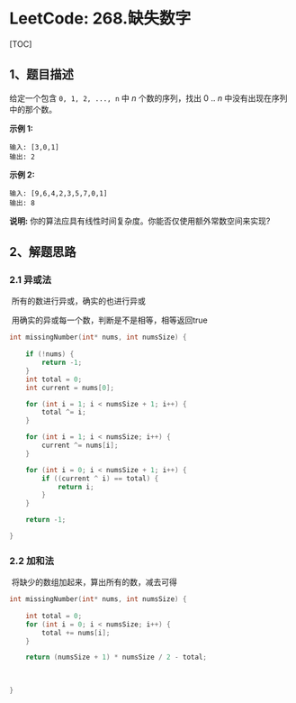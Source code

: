 # LeetCode: 268.缺失数字 

[TOC]

## 1、题目描述



给定一个包含 `0, 1, 2, ..., n` 中 *n* 个数的序列，找出 0 .. *n* 中没有出现在序列中的那个数。

**示例 1:**

```
输入: [3,0,1]
输出: 2
```

**示例 2:**

```
输入: [9,6,4,2,3,5,7,0,1]
输出: 8
```

**说明:**
你的算法应具有线性时间复杂度。你能否仅使用额外常数空间来实现?





## 2、解题思路

### 2.1 异或法

​	所有的数进行异或，确实的也进行异或

​	用确实的异或每一个数，判断是不是相等，相等返回true

```c
int missingNumber(int* nums, int numsSize) {
    
    if (!nums) {
        return -1;
    }
    int total = 0;
    int current = nums[0];

    for (int i = 1; i < numsSize + 1; i++) {
        total ^= i;
    }

    for (int i = 1; i < numsSize; i++) {
        current ^= nums[i];
    }

    for (int i = 0; i < numsSize + 1; i++) {
        if ((current ^ i) == total) {
            return i;
        }
    }

    return -1;  

}
```



### 2.2 加和法

​	将缺少的数组加起来，算出所有的数，减去可得

```c
int missingNumber(int* nums, int numsSize) {
    
    int total = 0;
    for (int i = 0; i < numsSize; i++) {
        total += nums[i];
    }

    return (numsSize + 1) * numsSize / 2 - total;
    
    

}
```

